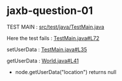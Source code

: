 # jaxb-question-01

TEST MAIN : [src/test/java/TestMain.java](src/test/java/TestMain.java)

Here the test fails : [TestMain.java#L72](https://github.com/joseph-jclab/jaxb-question-01/blob/a20a1794ce582c081504ac5bb96adddbdd9a8e01/src/test/java/TestMain.java#L72)

setUserData : [TestMain.java#L35](https://github.com/joseph-jclab/jaxb-question-01/blob/a20a1794ce582c081504ac5bb96adddbdd9a8e01/src/test/java/TestMain.java#L35)

getUserData : [World.java#L41](https://github.com/joseph-jclab/jaxb-question-01/blob/a20a1794ce582c081504ac5bb96adddbdd9a8e01/src/main/java/World.java#L41)

* node.getUserData("location") returns null
